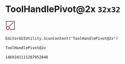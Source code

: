 # ToolHandlePivot@2x `32x32`
<img src="/img/ToolHandlePivot@2x.png" width=32 height=32>

``` CSharp
EditorGUIUtility.IconContent("ToolHandlePivot@2x")
```
```
ToolHandlePivot@2x
```
```
1469241111287952846
```
